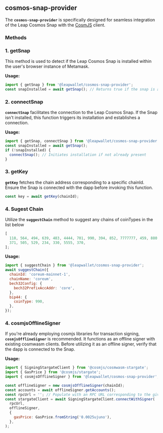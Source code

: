 ## **cosmos-snap-provider**

The **`cosmos-snap-provider`** is specifically designed for seamless integration of the Leap Cosmos Snap with the [CosmJS](https://github.com/cosmos/cosmjs) client.

### **Methods**

### 1. **getSnap**

This method is used to detect if the Leap Cosmos Snap is installed within the user's browser instance of Metamask.

**Usage:**

```js
import { getSnap } from '@leapwallet/cosmos-snap-provider';
const snapInstalled = await getSnap(); // Returns true if the snap is already installed
```

### 2. **connectSnap**

**`connectSnap`** facilitates the connection to the Leap Cosmos Snap. If the Snap isn't installed, this function triggers its installation and establishes a connection.

**Usage:**

```js
import { getSnap, connectSnap } from '@leapwallet/cosmos-snap-provider';
const snapInstalled = await getSnap();
if (!snapInstalled) {
  connectSnap(); // Initiates installation if not already present
}
```

### 3. **getKey**

**`getKey`** fetches the chain address corresponding to a specific chainId. Ensure the Snap is connected with the dapp before invoking this function.

```js
const key = await getKey(chainId);
```

### 4. **Sugest Chain**

Utilize the **`suggestChain`** method to suggest any chains of coinTypes in the list below

```javascript
[
  118, 564, 494, 639, 483, 4444, 701, 990, 394, 852, 7777777, 459, 880, 931,
  371, 505, 529, 234, 330, 5555, 370,
];
```

**Usage:**

```javascript
import { suggestChain } from '@leapwallet/cosmos-snap-provider';
await suggestChain({
  chainId: 'coreum-mainnet-1',
  chainName: 'coreum',
  bech32Config: {
    bech32PrefixAccAddr: 'core',
  },
  bip44: {
    coinType: 990,
  },
});
```

### 4. **cosmjsOfflineSigner**

If you're already employing cosmjs libraries for transaction signing, **`cosmjsOfflineSigner`** is recommended. It functions as an offline signer with existing cosmwasm clients. Before utilizing it as an offline signer, verify that the dapp is connected to the Snap.

**Usage:**

```js
import { SigningStargateClient } from '@cosmjs/cosmwasm-stargate';
import { GasPrice } from '@cosmjs/stargate';
import { cosmjsOfflineSigner } from '@leapwallet/cosmos-snap-provider';

const offlineSigner = new cosmjsOfflineSigner(chainId);
const accounts = await offlineSigner.getAccounts();
const rpcUrl = ''; // Populate with an RPC URL corresponding to the given chainId
const stargateClient = await SigningStargateClient.connectWithSigner(
  rpcUrl,
  offlineSigner,
  {
    gasPrice: GasPrice.fromString('0.0025ujuno'),
  },
);
```
